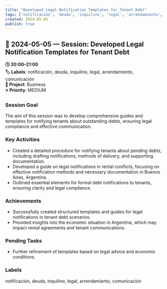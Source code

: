 ```yaml
---
title: "Developed Legal Notification Templates for Tenant Debt"
tags: ['notificación', 'deuda', 'inquilino', 'legal', 'arrendamiento', 'comunicación']
created: 2024-05-05
publish: true
---
```


## 📅 2024-05-05 — Session: Developed Legal Notification Templates for Tenant Debt

**🕒 20:00–21:00**  
**🏷️ Labels**: notificación, deuda, inquilino, legal, arrendamiento, comunicación  
**📂 Project**: Business  
**⭐ Priority**: MEDIUM  


### Session Goal
The aim of this session was to develop comprehensive guides and templates for notifying tenants about outstanding debts, ensuring legal compliance and effective communication.

### Key Activities
- Created a detailed procedure for notifying tenants about pending debts, including drafting notifications, methods of delivery, and supporting documentation.
- Developed a guide on legal notifications in rental conflicts, focusing on effective notification methods and necessary documentation in Buenos Aires, Argentina.
- Outlined essential elements for formal debt notifications to tenants, ensuring clarity and legal compliance.

### Achievements
- Successfully created structured templates and guides for legal notifications in tenant debt scenarios.
- Provided insights into the economic situation in Argentina, which may impact rental agreements and tenant communications.

### Pending Tasks
- Further refinement of templates based on legal advice and economic conditions.

### Labels
notificación, deuda, inquilino, legal, arrendamiento, comunicación
